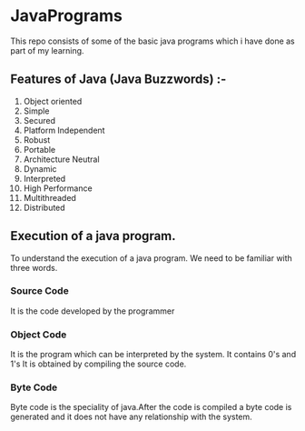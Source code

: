 # JavaPrograms
This repo consists of some of the basic java programs which i have done as part of my learning. 

## Features of Java (Java Buzzwords) :- 
 1) Object oriented 
 2) Simple 
 3) Secured 
 4) Platform Independent 
 5) Robust 
 6) Portable 
 7) Architecture Neutral 
 8) Dynamic 
 9) Interpreted 
 10) High Performance 
 11) Multithreaded 
 12) Distributed 

## Execution of a java program.
 To understand the execution of a java program. We need to be familiar with three words.
 
 ### Source Code 
 It is the code developed by the programmer 
  
 ### Object Code 
 It is the program which can be interpreted by the system.
 It contains 0's and 1's
 It is obtained by compiling the source code.

 ### Byte Code 
 Byte code is the speciality of java.After the code is compiled a byte code is generated and it does not have any relationship with the system.

